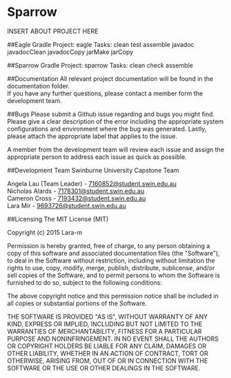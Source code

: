# Sparrow
INSERT ABOUT PROJECT HERE

##Eagle
Gradle Project: eagle
Tasks: clean test assemble javadoc javadocClean javadocCopy jarMake jarCopy

##Sparrow
Gradle Project: sparrow
Tasks: clean check assemble

##Documentation
All relevant project documentation will be found in the documentation folder.  
If you have any further questions, please contact a member form the development team.

##Bugs
Please submit a Github issue regarding and bugs you might find.  
Please give a clear description of the error including the appropriate system configurations and environment where the bug was generated.
Lastly, please attach the appropriate label that applies to the issue.  

A member from the development team will review each issue and assign the appropriate person to address each issue as quick as possible.

##Development Team
Swinburne University Capstone Team  
  
Angela Lau (Team Leader) - 7160852@student.swin.edu.au  
Nicholas Alards - 7178301@student.swin.edu.au  
Cameron Cross - 7193432@student.swin.edu.au  
Lara Mir - 9693726@student.swin.edu.au  

##Licensing
The MIT License (MIT)

Copyright (c) 2015 Lara-m

Permission is hereby granted, free of charge, to any person obtaining a copy
of this software and associated documentation files (the "Software"), to deal
in the Software without restriction, including without limitation the rights
to use, copy, modify, merge, publish, distribute, sublicense, and/or sell
copies of the Software, and to permit persons to whom the Software is
furnished to do so, subject to the following conditions:

The above copyright notice and this permission notice shall be included in all
copies or substantial portions of the Software.

THE SOFTWARE IS PROVIDED "AS IS", WITHOUT WARRANTY OF ANY KIND, EXPRESS OR
IMPLIED, INCLUDING BUT NOT LIMITED TO THE WARRANTIES OF MERCHANTABILITY,
FITNESS FOR A PARTICULAR PURPOSE AND NONINFRINGEMENT. IN NO EVENT SHALL THE
AUTHORS OR COPYRIGHT HOLDERS BE LIABLE FOR ANY CLAIM, DAMAGES OR OTHER
LIABILITY, WHETHER IN AN ACTION OF CONTRACT, TORT OR OTHERWISE, ARISING FROM,
OUT OF OR IN CONNECTION WITH THE SOFTWARE OR THE USE OR OTHER DEALINGS IN THE
SOFTWARE.

